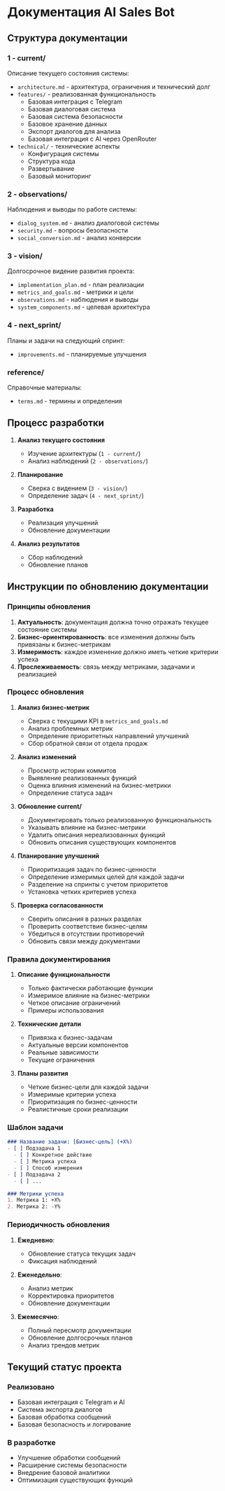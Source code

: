 # Документация AI Sales Bot

## Структура документации

### 1 - current/
Описание текущего состояния системы:
- `architecture.md` - архитектура, ограничения и технический долг
- `features/` - реализованная функциональность
  - Базовая интеграция с Telegram
  - Базовая диалоговая система
  - Базовая система безопасности
  - Базовое хранение данных
  - Экспорт диалогов для анализа
  - Базовая интеграция с AI через OpenRouter
- `technical/` - технические аспекты
  - Конфигурация системы
  - Структура кода
  - Развертывание
  - Базовый мониторинг

### 2 - observations/
Наблюдения и выводы по работе системы:
- `dialog_system.md` - анализ диалоговой системы
- `security.md` - вопросы безопасности
- `social_conversion.md` - анализ конверсии

### 3 - vision/
Долгосрочное видение развития проекта:
- `implementation_plan.md` - план реализации
- `metrics_and_goals.md` - метрики и цели
- `observations.md` - наблюдения и выводы
- `system_components.md` - целевая архитектура

### 4 - next_sprint/
Планы и задачи на следующий спринт:
- `improvements.md` - планируемые улучшения

### reference/
Справочные материалы:
- `terms.md` - термины и определения

## Процесс разработки

1. **Анализ текущего состояния**
   - Изучение архитектуры (`1 - current/`)
   - Анализ наблюдений (`2 - observations/`)

2. **Планирование**
   - Сверка с видением (`3 - vision/`)
   - Определение задач (`4 - next_sprint/`)

3. **Разработка**
   - Реализация улучшений
   - Обновление документации

4. **Анализ результатов**
   - Сбор наблюдений
   - Обновление планов

## Инструкции по обновлению документации

### Принципы обновления
1. **Актуальность**: документация должна точно отражать текущее состояние системы
2. **Бизнес-ориентированность**: все изменения должны быть привязаны к бизнес-метрикам
3. **Измеримость**: каждое изменение должно иметь четкие критерии успеха
4. **Прослеживаемость**: связь между метриками, задачами и реализацией

### Процесс обновления

1. **Анализ бизнес-метрик**
   - Сверка с текущими KPI в `metrics_and_goals.md`
   - Анализ проблемных метрик
   - Определение приоритетных направлений улучшений
   - Сбор обратной связи от отдела продаж

2. **Анализ изменений**
   - Просмотр истории коммитов
   - Выявление реализованных функций
   - Оценка влияния изменений на бизнес-метрики
   - Определение статуса задач

3. **Обновление current/**
   - Документировать только реализованную функциональность
   - Указывать влияние на бизнес-метрики
   - Удалить описания нереализованных функций
   - Обновить описания существующих компонентов

4. **Планирование улучшений**
   - Приоритизация задач по бизнес-ценности
   - Определение измеримых целей для каждой задачи
   - Разделение на спринты с учетом приоритетов
   - Установка четких критериев успеха

5. **Проверка согласованности**
   - Сверить описания в разных разделах
   - Проверить соответствие бизнес-целям
   - Убедиться в отсутствии противоречий
   - Обновить связи между документами

### Правила документирования

1. **Описание функциональности**
   - Только фактически работающие функции
   - Измеримое влияние на бизнес-метрики
   - Четкое описание ограничений
   - Примеры использования

2. **Технические детали**
   - Привязка к бизнес-задачам
   - Актуальные версии компонентов
   - Реальные зависимости
   - Текущие ограничения

3. **Планы развития**
   - Четкие бизнес-цели для каждой задачи
   - Измеримые критерии успеха
   - Приоритизация по бизнес-ценности
   - Реалистичные сроки реализации

### Шаблон задачи
```markdown
### Название задачи: [Бизнес-цель] (+X%)
- [ ] Подзадача 1
  - [ ] Конкретное действие
  - [ ] Метрика успеха
  - [ ] Способ измерения
- [ ] Подзадача 2
  - [ ] ...

### Метрики успеха
1. Метрика 1: +X%
2. Метрика 2: -Y%
```

### Периодичность обновления
1. **Ежедневно**:
   - Обновление статуса текущих задач
   - Фиксация наблюдений

2. **Еженедельно**:
   - Анализ метрик
   - Корректировка приоритетов
   - Обновление документации

3. **Ежемесячно**:
   - Полный пересмотр документации
   - Обновление долгосрочных планов
   - Анализ трендов метрик

## Текущий статус проекта

### Реализовано
- Базовая интеграция с Telegram и AI
- Система экспорта диалогов
- Базовая обработка сообщений
- Базовая безопасность и логирование

### В разработке
- Улучшение обработки сообщений
- Расширение системы безопасности
- Внедрение базовой аналитики
- Оптимизация существующих функций
